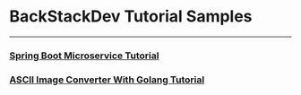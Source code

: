 # BackStackDev Tutorial Samples
---

### [Spring Boot Microservice Tutorial][java_spring_boot_tutorial]
### [ASCII Image Converter With Golang Tutorial][ascii_go]





[ascii_go]: https://github.com/ElijahElrod/BackStackDev/tree/master/tutorial-ascii-image-converter-golang
[java_spring_boot_tutorial]: https://github.com/ElijahElrod/BackStackDev/tree/master/tutorial-microservice-java/tutorial-microservice
